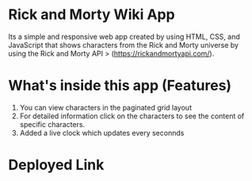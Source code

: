 # Rick and Morty Wiki App

Its a simple and responsive web app created by using HTML, CSS, and JavaScript that shows characters from the Rick and Morty universe by using 
the Rick and Morty API > (https://rickandmortyapi.com/).

# What's inside this app (Features)
1. You can view characters in the paginated grid layout
2. For detailed information click on the characters to see the content of specific characters.
3. Added a live clock which updates every seconnds

# Deployed Link

